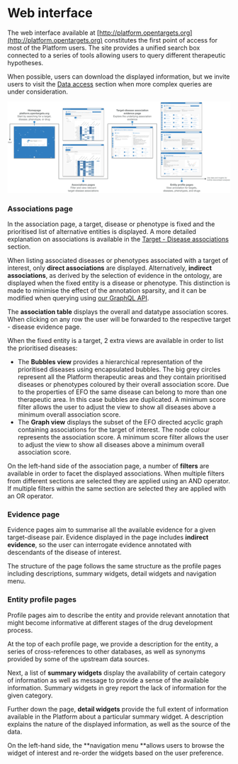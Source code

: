 # Web interface

The web interface available at [http://platform.opentargets.org](http://platform.opentargets.org) constitutes the first point of access for most of the Platform users. The site provides a unified search box connected to a series of tools allowing users to query different therapeutic hypotheses.

When possible, users can download the displayed information, but we invite users to visit the [Data access](data-access/) section when more complex queries are under consideration.

![](<.gitbook/assets/Web interface overall journey image (documentation image).png>)

### Associations page

In the association page, a target, disease or phenotype is fixed and the prioritised list of alternative entities is displayed. A more detailed explanation on associations is available in the [Target - Disease associations](associations.md) section.

When listing associated diseases or phenotypes associated with a target of interest, only **direct associations** are displayed. Alternatively, **indirect associations**, as derived by the selection of evidence in the ontology, are displayed when the fixed entity is a disease or phenotype. This distinction is made to minimise the effect of the annotation sparsity, and it can be modified when querying using [our GraphQL API](data-access/graphql-api.md).

The **association table** displays the overall and datatype association scores. When clicking on any row the user will be forwarded to the respective target - disease evidence page.

When the fixed entity is a target, 2 extra views are available in order to list the prioritised diseases:

* The **Bubbles view** provides a hierarchical representation of the prioritised diseases using encapsulated bubbles. The big grey circles represent all the Platform therapeutic areas and they contain prioritised diseases or phenotypes coloured by their overall association score. Due to the properties of EFO the same disease can belong to more than one therapeutic area. In this case bubbles are duplicated. A minimum score filter allows the user to adjust the view to show all diseases above a minimum overall association score.
* The **Graph view** displays the subset of the EFO directed acyclic graph containing associations for the target of interest. The node colour represents the association score. A minimum score filter allows the user to adjust the view to show all diseases above a minimum overall association score.

On the left-hand side of the association page, a number of **filters** are available in order to facet the displayed associations. When multiple filters from different sections are selected they are applied using an AND operator. If multiple filters within the same section are selected they are applied with an OR operator.&#x20;

### Evidence page

Evidence pages aim to summarise all the available evidence for a given target-disease pair. Evidence displayed in the page includes **indirect evidence**, so the user can interrogate evidence annotated with descendants of the disease of interest.

The structure of the page follows the same structure as the profile pages including descriptions, summary widgets, detail widgets and navigation menu.

### Entity profile pages

Profile pages aim to describe the entity and provide relevant annotation that might become informative at different stages of the drug development process.

At the top of each profile page, we provide a description for the entity, a series of cross-references to other databases, as well as synonyms provided by some of the upstream data sources.&#x20;

Next, a list of **summary widgets** display the availability of certain category of information as well as message to provide a sense of the available information. Summary widgets in grey report the lack of information for the given category.

Further down the page, **detail widgets** provide the full extent of information available in the Platform about a particular summary widget. A description explains the nature of the displayed information, as well as the source of the data.

On the left-hand side, the **navigation menu **allows users to browse the widget of interest and re-order the widgets based on the user preference.
